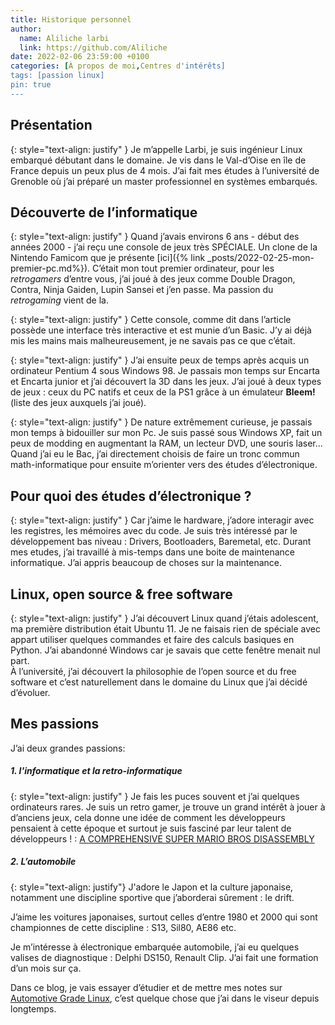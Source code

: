 ```yaml
---
title: Historique personnel
author:
  name: Aliliche larbi
  link: https://github.com/Aliliche
date: 2022-02-06 23:59:00 +0100
categories: [À propos de moi,Centres d'intérêts]
tags: [passion linux]
pin: true
---
```


## Présentation

{: style="text-align: justify" }
Je m’appelle Larbi, je suis ingénieur Linux embarqué débutant dans le domaine. Je  vis dans le Val-d’Oise en île  de France depuis un peux plus de 4 mois.
J’ai fait mes études à l’université de Grenoble où j’ai préparé un master professionnel en systèmes embarqués.


## Découverte de  l’informatique

{: style="text-align: justify" }
Quand j’avais environs 6 ans - début des années 2000 - j’ai reçu une console de jeux très SPÉCIALE. Un clone de la Nintendo Famicom
que je présente [ici]({% link _posts/2022-02-25-mon-premier-pc.md%}). C’était mon tout premier ordinateur, pour les _retrogamers_  d’entre vous,  j’ai joué à des jeux  comme Double Dragon, Contra, Ninja Gaiden, Lupin Sansei et j’en passe. Ma passion du <i>retrogaming</i>  vient de la.

{: style="text-align: justify" }
Cette console, comme dit dans l’article possède une interface très interactive et est munie d’un Basic. J’y ai déjà mis les mains mais malheureusement, je ne savais pas ce que c’était.<br>

{: style="text-align: justify" }
J’ai ensuite peux de temps après  acquis un ordinateur Pentium 4 sous Windows 98. Je passais mon temps sur Encarta et Encarta junior et j’ai découvert  la 3D dans les jeux.
J’ai joué à deux types de jeux : ceux du PC natifs et ceux de la PS1 grâce à un émulateur __Bleem!__
(liste des jeux auxquels j’ai joué).<br>

{: style="text-align: justify" }
De nature extrêmement curieuse, je passais mon temps à bidouiller sur mon Pc. Je suis passé sous Windows XP, fait un peux de modding en augmentant la RAM,  un lecteur DVD, une souris laser...<br>
Quand j’ai eu le Bac, j’ai directement choisis  de faire un tronc commun math-informatique pour ensuite m’orienter vers des études d’électronique.

## Pour quoi des études d’électronique ?
{: style="text-align: justify" }
Car j’aime le hardware, j’adore interagir avec les registres, les mémoires avec du code. Je suis très intéressé par le développement
bas niveau : Drivers, Bootloaders, Baremetal, etc.
Durant mes etudes, j’ai travaillé à mis-temps dans une boite de  maintenance informatique. J’ai appris beaucoup de choses
sur la maintenance.

## Linux, open source & free software

{: style="text-align: justify" }
J’ai découvert Linux quand j’étais adolescent, ma première distribution était Ubuntu 11. Je ne faisais rien de spéciale avec appart utiliser quelques commandes et faire des calculs basiques en Python. J’ai abandonné Windows car je savais que cette fenêtre menait nul part.<br>
À l’université, j’ai découvert la philosophie de l’open source et du free software et c’est  naturellement  dans le domaine du Linux  que j’ai décidé d’évoluer.

## Mes passions
J’ai deux grandes passions:

##### 1. l'informatique et la retro-informatique

{: style="text-align: justify" }
Je fais les puces souvent et j’ai quelques ordinateurs rares. Je suis un retro gamer, je trouve un grand intérêt à jouer à d’anciens jeux, cela donne une idée de  comment les développeurs pensaient  à cette époque et surtout je suis fasciné par leur talent de développeurs ! : [A COMPREHENSIVE SUPER MARIO BROS DISASSEMBLY](https://gist.github.com/1wErt3r/4048722)

##### 2. L’automobile

{: style="text-align: justify"}
J'adore le Japon et la culture japonaise, notamment une discipline  sportive que j’aborderai sûrement : le drift.<br>

J’aime les voitures japonaises, surtout celles d’entre 1980 et 2000 qui sont championnes de cette discipline : S13, Sil80, AE86 etc.<br>

Je m’intéresse à électronique embarquée automobile, j’ai eu quelques valises de diagnostique : Delphi DS150, Renault Clip. J’ai fait une formation d’un mois sur ça.<br>

Dans ce blog, je vais essayer d’étudier  et  de mettre mes notes  sur [Automotive Grade Linux](https://www.automotivelinux.org/), c’est quelque chose que j’ai dans le viseur depuis longtemps.
